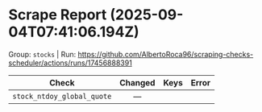 # Scrape Report (2025-09-04T07:41:06.194Z)

Group: `stocks`  |  Run: https://github.com/AlbertoRoca96/scraping-checks-scheduler/actions/runs/17456888391

| Check | Changed | Keys | Error |
|---|:---:|:--|:--|
| `stock_ntdoy_global_quote` | — |  |  |
